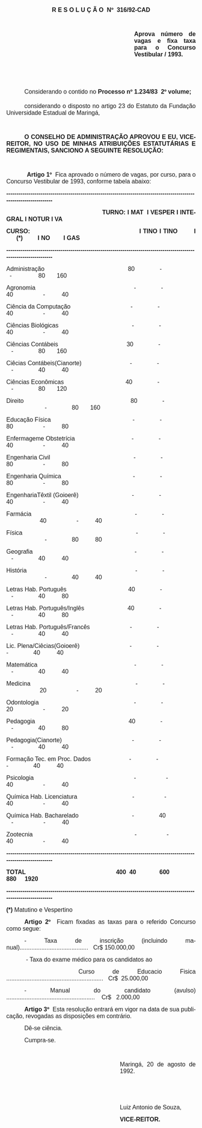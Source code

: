 <body lang=PT-BR style='tab-interval:36.0pt'>

<div class=Section1>

<p class=MsoNormal align=center style='text-align:center'><b style='mso-bidi-font-weight:
normal'><span style='font-size:12.0pt;mso-bidi-font-size:10.0pt;font-family:
Arial'>R E S O L U Ç Ã O <span style='mso-spacerun:yes'> </span>Nº <span
style='mso-spacerun:yes'> </span>316/92-CAD<o:p></o:p></span></b></p>

<p class=MsoNormal style='text-align:justify'><span style='font-size:12.0pt;
mso-bidi-font-size:10.0pt;font-family:Arial'><o:p>&nbsp;</o:p></span></p>

<p class=MsoNormal style='margin-left:9.0cm;text-align:justify'><b
style='mso-bidi-font-weight:normal'><span style='font-size:12.0pt;font-family:
Arial'>Aprova número de vagas e fixa taxa para o Concurso Vestibular / 1993.<o:p></o:p></span></b></p>

<p class=MsoNormal style='text-align:justify'><span style='font-size:12.0pt;
font-family:Arial'><o:p>&nbsp;</o:p></span></p>

<p class=MsoNormal style='text-align:justify'><span style='font-size:12.0pt;
font-family:Arial'><o:p>&nbsp;</o:p></span></p>

<p class=MsoNormal style='text-align:justify;text-indent:36.0pt'><span
style='font-size:12.0pt;font-family:Arial'>Considerando o contido no <b
style='mso-bidi-font-weight:normal'>Processo nº 1.234/83  2º volume;</b><o:p></o:p></span></p>

<p class=MsoNormal style='text-align:justify;text-indent:36.0pt'><span
style='font-size:12.0pt;mso-bidi-font-size:10.0pt;font-family:Arial'>considerando
o disposto no artigo 23 do Estatuto da Fundação Universidade Estadual de Maringá,<o:p></o:p></span></p>

<p class=MsoNormal style='text-align:justify'><span style='font-size:12.0pt;
mso-bidi-font-size:10.0pt;font-family:Arial'><o:p>&nbsp;</o:p></span></p>

<p class=MsoNormal style='text-align:justify;text-indent:36.0pt'><b
style='mso-bidi-font-weight:normal'><span style='font-size:12.0pt;mso-bidi-font-size:
10.0pt;font-family:Arial'>O CONSELHO DE ADMINISTRAÇÃO APROVOU E EU, VICE-REITOR,
NO USO DE MINHAS ATRIBUIÇÕES ESTATUTÁRIAS E REGIMENTAIS, SANCIONO A SEGUINTE
RESOLUÇÃO:<o:p></o:p></span></b></p>

<p class=MsoNormal style='text-align:justify'><span style='font-size:12.0pt;
mso-bidi-font-size:10.0pt;font-family:Arial'><o:p>&nbsp;</o:p></span></p>

<p class=MsoNormal style='text-align:justify'><span style='font-size:12.0pt;
font-family:Arial'><span style='mso-tab-count:1'>            </span><b
style='mso-bidi-font-weight:normal'>Artigo 1º<span style='mso-spacerun:yes'> 
</span></b>Fica aprovado o número de vagas, por curso, para o Concurso
Vestibular de 1993, conforme tabela abaixo:<o:p></o:p></span></p>

<p class=MsoNormal style='text-align:justify'><b style='mso-bidi-font-weight:
normal'><span style='font-size:12.0pt;font-family:Arial'>---------------------------------------------------------------------------------------------------------------------<o:p></o:p></span></b></p>

<p class=MsoNormal style='text-align:justify'><b style='mso-bidi-font-weight:
normal'><span style='font-size:12.0pt;font-family:Arial'><span
style='mso-tab-count:3'>                                    </span><span
style='mso-tab-count:1'>            </span><span style='mso-spacerun:yes'>     
</span>TURNO: I MAT<span style='mso-spacerun:yes'>  </span>I VESPER I INTEGRAL
I NOTUR I VA<o:p></o:p></span></b></p>

<p class=MsoNormal style='text-align:justify'><b style='mso-bidi-font-weight:
normal'><span style='font-size:12.0pt;font-family:Arial'>CURSO:<span
style='mso-tab-count:3'>                                </span><span
style='mso-spacerun:yes'>    </span><span
style='mso-spacerun:yes'>                </span><span
style='mso-spacerun:yes'> </span>I TINO I TINO <span
style='mso-spacerun:yes'>      </span><span style='mso-spacerun:yes'> </span>I <span
style='mso-spacerun:yes'> </span><span style='mso-spacerun:yes'>   </span><span
style='mso-spacerun:yes'>  </span>(*)<span style='mso-spacerun:yes'>       
</span><span style='mso-spacerun:yes'> </span>I NO<span
style='mso-spacerun:yes'>        </span>I GAS<o:p></o:p></span></b></p>

<p class=MsoNormal style='text-align:justify'><b style='mso-bidi-font-weight:
normal'><span style='font-size:12.0pt;font-family:Arial'>---------------------------------------------------------------------------------------------------------------------<o:p></o:p></span></b></p>

<p class=MsoNormal style='tab-stops:8.0cm 10.0cm 347.3pt 404.0pt 446.5pt'><span
style='font-size:12.0pt;font-family:Arial'>Administração<span style='mso-tab-count:
1'>                                                  </span>80<span
style='mso-tab-count:1'>               </span>-<span style='mso-tab-count:1'>                    </span><span
style='mso-spacerun:yes'>  </span>-<span style='mso-tab-count:1'>                </span>80
<span style='mso-spacerun:yes'>      </span>160<o:p></o:p></span></p>

<p class=MsoNormal style='tab-stops:8.0cm 10.0cm 347.3pt 404.0pt 446.5pt'><span
style='font-size:12.0pt;font-family:Arial'>Agronomia<span style='mso-tab-count:
1'>                                                        </span><span
style='mso-spacerun:yes'>   </span>-<span style='mso-tab-count:1'>               </span>-<span
style='mso-tab-count:1'>                    </span>40<span style='mso-tab-count:
1'>               </span><span style='mso-spacerun:yes'>   </span>-<span
style='mso-tab-count:1'>          </span>40<o:p></o:p></span></p>

<p class=MsoNormal style='tab-stops:8.0cm 10.0cm 347.3pt 404.0pt 446.5pt'><span
style='font-size:12.0pt;font-family:Arial'>Ciência da Computação<span
style='mso-tab-count:1'>                                 </span><span
style='mso-spacerun:yes'>   </span>-<span style='mso-tab-count:1'>               </span>-<span
style='mso-tab-count:1'>                    </span>40<span style='mso-tab-count:
1'>               </span><span style='mso-spacerun:yes'>   </span>-<span
style='mso-tab-count:1'>          </span>40<o:p></o:p></span></p>

<p class=MsoNormal style='tab-stops:8.0cm 10.0cm 347.3pt 404.0pt 446.5pt'><span
style='font-size:12.0pt;font-family:Arial'>Ciências Biológicas<span
style='mso-tab-count:1'>                                         </span><span
style='mso-spacerun:yes'>   </span>-<span style='mso-tab-count:1'>               </span>-<span
style='mso-tab-count:1'>                    </span>40<span style='mso-tab-count:
1'>               </span><span style='mso-spacerun:yes'>   </span>-<span
style='mso-tab-count:1'>          </span>40<o:p></o:p></span></p>

<p class=MsoNormal style='tab-stops:8.0cm 10.0cm 347.3pt 404.0pt 446.5pt'><span
style='font-size:12.0pt;font-family:Arial'>Ciências Contábeis<span
style='mso-tab-count:1'>                                         </span>30<span
style='mso-tab-count:1'>               </span>-<span style='mso-tab-count:1'>                    </span><span
style='mso-spacerun:yes'>   </span>-<span style='mso-tab-count:1'>               </span>80<span
style='mso-spacerun:yes'>       </span>160<o:p></o:p></span></p>

<p class=MsoNormal style='tab-stops:8.0cm 10.0cm 347.3pt 404.0pt 446.5pt'><span
style='font-size:12.0pt;font-family:Arial'>Ciêcias Contábeis(Cianorte)<span
style='mso-tab-count:1'>                          </span><span
style='mso-spacerun:yes'>   </span>-<span style='mso-tab-count:1'>               </span>-<span
style='mso-tab-count:1'>                    </span><span
style='mso-spacerun:yes'>   </span>-<span style='mso-tab-count:1'>               </span>40<span
style='mso-tab-count:1'>          </span>40<o:p></o:p></span></p>

<p class=MsoNormal style='tab-stops:8.0cm 10.0cm 347.3pt 404.0pt 446.5pt'><span
style='font-size:12.0pt;font-family:Arial'>Ciências Econômicas<span
style='mso-tab-count:1'>                                     </span>40<span
style='mso-tab-count:1'>               </span>-<span style='mso-tab-count:1'>                    </span><span
style='mso-spacerun:yes'>   </span>-<span style='mso-tab-count:1'>               </span>80<span
style='mso-spacerun:yes'>       </span>120<o:p></o:p></span></p>

<p class=MsoNormal style='tab-stops:8.0cm 10.0cm 347.3pt 404.0pt 446.5pt'><span
style='font-size:12.0pt;font-family:Arial'>Direito<span style='mso-tab-count:
1'>                                                                </span>80<span
style='mso-tab-count:1'>               </span>-<span style='mso-tab-count:1'>                    </span><span
style='mso-spacerun:yes'>   </span>-<span style='mso-tab-count:1'>               </span>80<span
style='mso-spacerun:yes'>       </span>160<o:p></o:p></span></p>

<p class=MsoNormal style='tab-stops:8.0cm 10.0cm 347.3pt 404.0pt 446.5pt'><span
style='font-size:12.0pt;font-family:Arial'>Educação Física<span
style='mso-tab-count:1'>                                              </span><span
style='mso-spacerun:yes'>   </span>-<span style='mso-tab-count:1'>               </span>-<span
style='mso-tab-count:1'>                    </span>80<span style='mso-tab-count:
1'>               </span><span style='mso-spacerun:yes'>   </span>-<span
style='mso-tab-count:1'>          </span>80<o:p></o:p></span></p>

<p class=MsoNormal style='tab-stops:8.0cm 10.0cm 347.3pt 404.0pt 446.5pt'><span
style='font-size:12.0pt;font-family:Arial'>Enfermageme Obstetrícia<span
style='mso-tab-count:1'>                               </span><span
style='mso-spacerun:yes'>   </span>-<span style='mso-tab-count:1'>               </span>-<span
style='mso-tab-count:1'>                    </span>40<span style='mso-tab-count:
1'>               </span><span style='mso-spacerun:yes'>   </span>-<span
style='mso-tab-count:1'>          </span>40<o:p></o:p></span></p>

<p class=MsoNormal style='tab-stops:8.0cm 10.0cm 347.3pt 404.0pt 446.5pt'><span
style='font-size:12.0pt;font-family:Arial'>Engenharia Civil<span
style='mso-tab-count:1'>                                               </span><span
style='mso-spacerun:yes'>   </span>-<span style='mso-tab-count:1'>               </span>-<span
style='mso-tab-count:1'>                    </span>80<span style='mso-tab-count:
1'>               </span><span style='mso-spacerun:yes'>   </span>-<span
style='mso-tab-count:1'>          </span>80<o:p></o:p></span></p>

<p class=MsoNormal style='tab-stops:8.0cm 10.0cm 347.3pt 404.0pt 446.5pt'><span
style='font-size:12.0pt;font-family:Arial'>Engenharia Química<span
style='mso-tab-count:1'>                                        </span><span
style='mso-spacerun:yes'>   </span>-<span style='mso-tab-count:1'>               </span>-<span
style='mso-tab-count:1'>                    </span>80<span style='mso-tab-count:
1'>               </span><span style='mso-spacerun:yes'>   </span>-<span
style='mso-tab-count:1'>          </span>80<o:p></o:p></span></p>

<p class=MsoNormal style='tab-stops:8.0cm 10.0cm 347.3pt 404.0pt 446.5pt'><span
style='font-size:12.0pt;font-family:Arial'>EngenhariaTêxtil (Goioerê)<span
style='mso-tab-count:1'>                             </span><span
style='mso-spacerun:yes'>   </span>-<span style='mso-tab-count:1'>               </span>-<span
style='mso-tab-count:1'>                    </span>40<span style='mso-tab-count:
1'>               </span><span style='mso-spacerun:yes'>   </span>-<span
style='mso-tab-count:1'>          </span>40<o:p></o:p></span></p>

<p class=MsoNormal style='tab-stops:8.0cm 10.0cm 347.3pt 404.0pt 446.5pt'><span
style='font-size:12.0pt;font-family:Arial'>Farmácia<span style='mso-tab-count:
1'>                                                           </span><span
style='mso-spacerun:yes'>   </span>-<span style='mso-tab-count:1'>               </span>-<span
style='mso-tab-count:1'>                    </span>40<span style='mso-tab-count:
1'>               </span><span style='mso-spacerun:yes'>   </span>-<span
style='mso-tab-count:1'>          </span>40<o:p></o:p></span></p>

<p class=MsoNormal style='tab-stops:8.0cm 10.0cm 347.3pt 404.0pt 446.5pt'><span
style='font-size:12.0pt;font-family:Arial'>Física<span style='mso-tab-count:
1'>                                                                 </span><span
style='mso-spacerun:yes'>   </span>-<span style='mso-tab-count:1'>               </span>-<span
style='mso-tab-count:1'>                    </span><span
style='mso-spacerun:yes'>   </span>-<span style='mso-tab-count:1'>               </span>80<span
style='mso-tab-count:1'>          </span>80<o:p></o:p></span></p>

<p class=MsoNormal style='tab-stops:8.0cm 10.0cm 347.3pt 404.0pt 446.5pt'><span
style='font-size:12.0pt;font-family:Arial'>Geografia<span style='mso-tab-count:
1'>                                                          </span><span
style='mso-spacerun:yes'>   </span>-<span style='mso-tab-count:1'>               </span>-<span
style='mso-tab-count:1'>                    </span><span
style='mso-spacerun:yes'>   </span>-<span style='mso-tab-count:1'>               </span>40<span
style='mso-tab-count:1'>          </span>40<o:p></o:p></span></p>

<p class=MsoNormal style='tab-stops:8.0cm 10.0cm 347.3pt 404.0pt 446.5pt'><span
style='font-size:12.0pt;font-family:Arial'>História<span style='mso-tab-count:
1'>                                                              </span><span
style='mso-spacerun:yes'>   </span>-<span style='mso-tab-count:1'>               </span>-<span
style='mso-tab-count:1'>                    </span><span
style='mso-spacerun:yes'>   </span>-<span style='mso-tab-count:1'>               </span>40<span
style='mso-tab-count:1'>          </span>40<o:p></o:p></span></p>

<p class=MsoNormal style='tab-stops:8.0cm 10.0cm 347.3pt 404.0pt 446.5pt'><span
style='font-size:12.0pt;font-family:Arial'>Letras Hab. Português<span
style='mso-tab-count:1'>                                     </span>40<span
style='mso-tab-count:1'>               </span>-<span style='mso-tab-count:1'>                    </span><span
style='mso-spacerun:yes'>   </span>-<span style='mso-tab-count:1'>               </span>40<span
style='mso-tab-count:1'>          </span>80<o:p></o:p></span></p>

<p class=MsoNormal style='tab-stops:8.0cm 10.0cm 347.3pt 404.0pt 446.5pt'><span
style='font-size:12.0pt;font-family:Arial'>Letras Hab. Português/Inglês<span
style='mso-tab-count:1'>                          </span>40<span
style='mso-tab-count:1'>               </span>-<span style='mso-tab-count:1'>                    </span><span
style='mso-spacerun:yes'>   </span>-<span style='mso-tab-count:1'>               </span>40<span
style='mso-tab-count:1'>          </span>80<o:p></o:p></span></p>

<p class=MsoNormal style='tab-stops:8.0cm 10.0cm 347.3pt 404.0pt 446.5pt'><span
style='font-size:12.0pt;font-family:Arial'>Letras Hab. Português/Francês<span
style='mso-tab-count:1'>                     </span><span
style='mso-spacerun:yes'>   </span>-<span style='mso-tab-count:1'>               </span>-<span
style='mso-tab-count:1'>                    </span><span
style='mso-spacerun:yes'>   </span>-<span style='mso-tab-count:1'>               </span>40<span
style='mso-tab-count:1'>          </span>40<o:p></o:p></span></p>

<p class=MsoNormal style='tab-stops:8.0cm 10.0cm 347.3pt 404.0pt 446.5pt'><span
style='font-size:12.0pt;font-family:Arial'>Lic. Plena/Ciêcias(Goioerê)<span
style='mso-tab-count:1'>                           </span><span
style='mso-spacerun:yes'>   </span>-<span style='mso-tab-count:1'>               </span>-<span
style='mso-tab-count:1'>                    </span><span
style='mso-spacerun:yes'>   </span>-<span style='mso-tab-count:1'>               </span>40<span
style='mso-tab-count:1'>          </span>40<o:p></o:p></span></p>

<p class=MsoNormal style='tab-stops:8.0cm 10.0cm 347.3pt 404.0pt 446.5pt'><span
style='font-size:12.0pt;font-family:Arial'>Matemática<span style='mso-tab-count:
1'>                                                       </span><span
style='mso-spacerun:yes'>   </span>-<span style='mso-tab-count:1'>               </span>-<span
style='mso-tab-count:1'>                    </span><span
style='mso-spacerun:yes'>   </span>-<span style='mso-tab-count:1'>               </span>40<span
style='mso-tab-count:1'>          </span>40<o:p></o:p></span></p>

<p class=MsoNormal style='tab-stops:8.0cm 10.0cm 347.3pt 404.0pt 446.5pt'><span
style='font-size:12.0pt;font-family:Arial'>Medicina<span style='mso-tab-count:
1'>                                                            </span><span
style='mso-spacerun:yes'>   </span>-<span style='mso-tab-count:1'>               </span>-<span
style='mso-tab-count:1'>                    </span>20<span style='mso-tab-count:
1'>               </span><span style='mso-spacerun:yes'>   </span>-<span
style='mso-tab-count:1'>          </span>20<o:p></o:p></span></p>

<p class=MsoNormal style='tab-stops:8.0cm 10.0cm 347.3pt 404.0pt 446.5pt'><span
style='font-size:12.0pt;font-family:Arial'>Odontologia<span style='mso-tab-count:
1'>                                                      </span><span
style='mso-spacerun:yes'>   </span>-<span style='mso-tab-count:1'>               </span>-<span
style='mso-tab-count:1'>                    </span>20<span style='mso-tab-count:
1'>               </span><span style='mso-spacerun:yes'>   </span>-<span
style='mso-tab-count:1'>          </span>20<o:p></o:p></span></p>

<p class=MsoNormal style='tab-stops:8.0cm 10.0cm 347.3pt 404.0pt 446.5pt'><span
style='font-size:12.0pt;font-family:Arial'>Pedagogia<span style='mso-tab-count:
1'>                                                        </span>40<span
style='mso-tab-count:1'>               </span>-<span style='mso-tab-count:1'>                    </span><span
style='mso-spacerun:yes'>   </span>-<span style='mso-tab-count:1'>               </span>40<span
style='mso-tab-count:1'>          </span>80<o:p></o:p></span></p>

<p class=MsoNormal style='tab-stops:8.0cm 10.0cm 347.3pt 404.0pt 446.5pt'><span
style='font-size:12.0pt;font-family:Arial'>Pedagogia(Cianorte)<span
style='mso-tab-count:1'>                                       </span><span
style='mso-spacerun:yes'>   </span>-<span style='mso-tab-count:1'>               </span>-<span
style='mso-tab-count:1'>                    </span><span
style='mso-spacerun:yes'>   </span>-<span style='mso-tab-count:1'>               </span>40<span
style='mso-tab-count:1'>          </span>40<o:p></o:p></span></p>

<p class=MsoNormal style='tab-stops:8.0cm 10.0cm 347.3pt 404.0pt 446.5pt'><span
style='font-size:12.0pt;font-family:Arial'>Formação Tec. <st1:PersonName
ProductID="em Proc. Dados" w:st="on">em Proc. Dados</st1:PersonName><span
style='mso-tab-count:1'>                    </span><span
style='mso-spacerun:yes'>   </span>-<span style='mso-tab-count:1'>               </span>-<span
style='mso-tab-count:1'>                    </span><span
style='mso-spacerun:yes'>   </span>-<span style='mso-tab-count:1'>               </span>40<span
style='mso-tab-count:1'>          </span>40<o:p></o:p></span></p>

<p class=MsoNormal style='tab-stops:8.0cm 10.0cm 347.3pt 404.0pt 446.5pt'><span
style='font-size:12.0pt;font-family:Arial'>Psicologia<span style='mso-tab-count:
1'>                                                         </span><span
style='mso-spacerun:yes'>   </span>-<span style='mso-tab-count:1'>               </span><span
style='mso-spacerun:yes'>   </span>-<span style='mso-tab-count:1'>                 </span>40<span
style='mso-tab-count:1'>               </span><span style='mso-spacerun:yes'>  
</span>-<span style='mso-tab-count:1'>          </span>40<o:p></o:p></span></p>

<p class=MsoNormal style='tab-stops:8.0cm 10.0cm 347.3pt 404.0pt 446.5pt'><span
style='font-size:12.0pt;font-family:Arial'>Química Hab. Licenciatura<span
style='mso-tab-count:1'>                              </span><span
style='mso-spacerun:yes'>   </span>-<span style='mso-tab-count:1'>               </span><span
style='mso-spacerun:yes'>   </span>-<span style='mso-tab-count:1'>                 </span>40<span
style='mso-tab-count:1'>               </span><span style='mso-spacerun:yes'>  
</span>-<span style='mso-tab-count:1'>          </span>40<o:p></o:p></span></p>

<p class=MsoNormal style='tab-stops:8.0cm 10.0cm 347.3pt 404.0pt 446.5pt'><span
style='font-size:12.0pt;font-family:Arial'>Química Hab. Bacharelado<span
style='mso-tab-count:1'>                             </span><span
style='mso-spacerun:yes'>   </span>-<span style='mso-tab-count:1'>               </span>40<span
style='mso-tab-count:1'>                 </span><span
style='mso-spacerun:yes'>   </span>-<span style='mso-tab-count:1'>               </span><span
style='mso-spacerun:yes'>   </span>-<span style='mso-tab-count:1'>          </span>40<o:p></o:p></span></p>

<p class=MsoNormal style='tab-stops:8.0cm 10.0cm 347.3pt 404.0pt 446.5pt'><span
style='font-size:12.0pt;font-family:Arial'>Zootecnia<span style='mso-tab-count:
1'>                                                          </span><span
style='mso-spacerun:yes'>   </span>-<span style='mso-tab-count:1'>               </span><span
style='mso-spacerun:yes'>   </span>-<span style='mso-tab-count:1'>                 </span>40<span
style='mso-tab-count:1'>               </span><span style='mso-spacerun:yes'>  
</span>-<span style='mso-tab-count:1'>          </span>40<o:p></o:p></span></p>

<p class=MsoNormal style='tab-stops:8.0cm 10.0cm 347.3pt 404.0pt 446.5pt'><b
style='mso-bidi-font-weight:normal'><span style='font-size:12.0pt;font-family:
Arial'>---------------------------------------------------------------------------------------------------------------------<o:p></o:p></span></b></p>

<p class=MsoNormal style='tab-stops:8.0cm 10.0cm 347.3pt 404.0pt 446.5pt'><b
style='mso-bidi-font-weight:normal'><span style='font-size:12.0pt;font-family:
Arial'>TOTAL<span
style='mso-spacerun:yes'>                                                     
</span>400<span style='mso-tab-count:1'>  </span>40<span
style='mso-spacerun:yes'>              </span>600<span
style='mso-spacerun:yes'>           </span>880<span
style='mso-spacerun:yes'>     </span>1920</span></b><span style='font-size:
12.0pt;font-family:Arial'><o:p></o:p></span></p>

<p class=MsoNormal style='text-align:justify'><b style='mso-bidi-font-weight:
normal'><span style='font-size:12.0pt;font-family:Arial'>---------------------------------------------------------------------------------------------------------------------<o:p></o:p></span></b></p>

<p class=MsoNormal style='text-align:justify'><b style='mso-bidi-font-weight:
normal'><span style='font-size:12.0pt;font-family:Arial'>(*)</span></b><span
style='font-size:12.0pt;font-family:Arial'> Matutino e Vespertino<o:p></o:p></span></p>

<p class=MsoNormal style='text-align:justify;text-indent:36.0pt'><b
style='mso-bidi-font-weight:normal'><span style='font-size:12.0pt;font-family:
Arial'>Artigo 2º </span></b><span style='font-size:12.0pt;font-family:Arial'><span
style='mso-spacerun:yes'> </span>Ficam fixadas as taxas para o referido
Concurso como segue:<o:p></o:p></span></p>

<p class=MsoNormal style='text-align:justify;text-indent:36.0pt'><span
style='font-size:12.0pt;font-family:Arial'>- Taxa de inscrição (incluindo
manual).........................................<span
style='mso-spacerun:yes'>   </span>Cr$ 150.000,00<o:p></o:p></span></p>

<p class=MsoNormal style='text-align:justify;text-indent:36.0pt'><span
style='font-size:12.0pt;font-family:Arial'><span
style='mso-spacerun:yes'> </span>- Taxa do exame médico para os candidatos ao <o:p></o:p></span></p>

<p class=MsoNormal style='text-align:justify;text-indent:36.0pt'><span
style='font-size:12.0pt;font-family:Arial'><span style='mso-spacerun:yes'>  
</span>Curso de Educacio Fisica ..........................................................<span
style='mso-spacerun:yes'>   </span>Cr$ <span style='mso-spacerun:yes'> </span>25.000,00<o:p></o:p></span></p>

<p class=MsoNormal style='text-align:justify;text-indent:36.0pt'><span
style='font-size:12.0pt;font-family:Arial'>- Manual do candidato (avulso) .....................................................
<span style='mso-spacerun:yes'>   </span>Cr$<span style='mso-spacerun:yes'>  
</span>2.000,00<o:p></o:p></span></p>

<p class=MsoNormal style='text-align:justify;text-indent:36.0pt'><b
style='mso-bidi-font-weight:normal'><span style='font-size:12.0pt;mso-bidi-font-size:
10.0pt;font-family:Arial'>Artigo 3º </span></b><span style='font-size:12.0pt;
mso-bidi-font-size:10.0pt;font-family:Arial'><span
style='mso-spacerun:yes'> </span>Esta resolução entrará em vigor na data de sua
publicação, revogadas as disposições em contrário.<o:p></o:p></span></p>

<p class=MsoNormal style='text-align:justify;text-indent:36.0pt'><span
style='font-size:12.0pt;mso-bidi-font-size:10.0pt;font-family:Arial'>Dê-se ciência.<o:p></o:p></span></p>

<p class=MsoNormal style='text-align:justify;text-indent:36.0pt'><span
style='font-size:12.0pt;mso-bidi-font-size:10.0pt;font-family:Arial'>Cumpra-se.<o:p></o:p></span></p>

<p class=MsoNormal style='text-align:justify'><span style='font-size:12.0pt;
mso-bidi-font-size:10.0pt;font-family:Arial'><o:p>&nbsp;</o:p></span></p>

<p class=MsoNormal style='margin-left:8.0cm;text-align:justify'><span
style='font-size:12.0pt;mso-bidi-font-size:10.0pt;font-family:Arial'>Maringá,
20 de agosto de 1992.<o:p></o:p></span></p>

<p class=MsoNormal style='margin-left:8.0cm;text-align:justify'><span
style='font-size:12.0pt;mso-bidi-font-size:10.0pt;font-family:Arial'><o:p>&nbsp;</o:p></span></p>

<p class=MsoNormal style='margin-left:8.0cm;text-align:justify'><span
style='font-size:12.0pt;mso-bidi-font-size:10.0pt;font-family:Arial'><o:p>&nbsp;</o:p></span></p>

<p class=MsoNormal style='margin-left:8.0cm;text-align:justify'><span
style='font-size:12.0pt;mso-bidi-font-size:10.0pt;font-family:Arial'>Luiz
Antonio de Souza,<o:p></o:p></span></p>

<p class=MsoNormal style='margin-left:8.0cm;text-align:justify'><b
style='mso-bidi-font-weight:normal'><span style='font-size:12.0pt;mso-bidi-font-size:
10.0pt;font-family:Arial'>VICE-REITOR.<o:p></o:p></span></b></p>

<p class=MsoNormal style='text-align:justify;text-indent:36.0pt'><o:p>&nbsp;</o:p></p>

</div>

</body>
